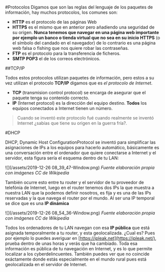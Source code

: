 #Protocolos
Digamos que son las reglas del lenguaje de los paquetes de información, hay muchos protocolos, los comunes son:

* **HTTP** es el protocolo de las páginas Web
* **HTTPS** es el mismo que en anterior pero añadiendo una seguridad de su origen. **Nunca tenemos que navegar en una página web importante por ejemplo un banco o tienda virtual que no sea en su inicio HTTPS** (o el símbolo del candado en el navegador) de lo contrario es una página web falsa o fishing que nos quiere robar las contraseñas.
* **FTP** es el protocolo para la transferencia de ficheros.
* **SMTP POP3** el de los correos electrónicos.

##TCP/IP

Todos estos protocolos utilizan paquetes de información, pero estos a su vez utilizan el protocolo **TCP/IP** digamos que es *el protocolo de Internet*.

* **TCP**  (transmision control protocol) se encarga de asegurar que el paquete tenga su contenido correcto.
* **IP** (Internet protocol) es la dirección del equipo destino. **Todos** los equipos conectados a Internet tienen un número.

>Cuando se inventó este protocolo fué cuando realmente se inventó Internet ¿sabías que tiene su origen en la guerra fría?.
 
#DHCP

DHCP, Dynamic Host ConfigurationProtocol se inventó para simplificar las asignaciones de IPs a los equipos para hacerlo automático, básicamente es una conversación entre el ordenador que quiere conectarse a Internet y el servidor, esta figura sería el esquema dentro de tu LAN:

![](/assets/2019-12-26 08_39_47-Window.png)
*Fuente elaboración propia con imágenes CC de Wikipedia*

También ocurre esto entre tu router y el servidor de tu proveedor de telefónia de Internet, luego en el router tenemos dos IPs la que muestra a nuestra LAN que la podemos definir nosotros, es fija y es una de las IPs reservadas y la que navega el router por el mundo. Al ser una IP temporal se dice que es una **IP dinámica**

![](/assets/2019-12-26 08_54_36-Window.png)
*Fuente elaboración propia con imágenes CC de Wikipedia*

Todos los ordenadores de tu LAN navegan con esa **IP pública** que está asignada temporalmente a tu router, y esta geolocalizada. ¿Cual es? Pues por ejemplo lo puedes averiguar en [https://ipleak.net](https://ipleak.net/), prueba dentro de unas horas y verás que ha cambiado. Toda esa información es pública de tu navegación en Internet, y es lo que permite localizar a los cyberdelincuentes. También puedes ver que no coincide exáctamente donde estás especialmente en el mundo rural pues está geolocalizada en el servidor de Internet. 


